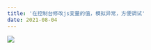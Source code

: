 ```yaml
---
title: '在控制台修改js变量的值，模拟异常，方便调试'
date: 2021-08-04
---   
```

![](https://img-blog.csdnimg.cn/2021080418030027.png?x-oss-processimage/watermark,type_ZmFuZ3poZW5naGVpdGk,shadow_10,text_aHR0cHM6Ly9ibG9nLmNzZG4ubmV0L3h1dG9uZ2Jhbw,size_16,color_FFFFFF,t_70)